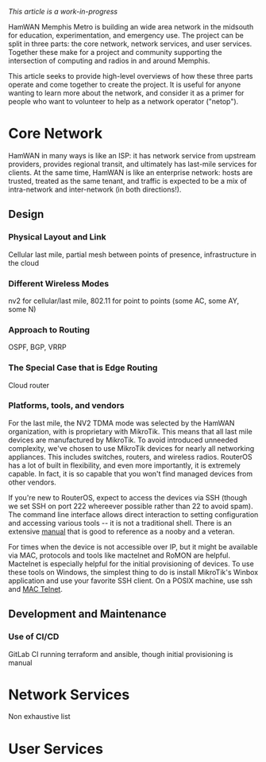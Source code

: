 *This article is a work-in-progress*

HamWAN Memphis Metro is building an wide area network in the midsouth for education, experimentation, and emergency use. The project can be split in three parts: the core network, network services, and user services. Together these make for a project and community supporting the intersection of computing and radios in and around Memphis.

This article seeks to provide high-level overviews of how these three parts operate and come together to create the project. It is useful for anyone wanting to learn more about the network, and consider it as a primer for people who want to volunteer to help as a network operator ("netop").

# Core Network

HamWAN in many ways is like an ISP: it has network service from upstream providers, provides regional transit, and ultimately has last-mile services for clients. At the same time, HamWAN is like an enterprise network: hosts are trusted, treated as the same tenant, and traffic is expected to be a mix of intra-network and inter-network (in both directions!).

## Design

### Physical Layout and Link

Cellular last mile, partial mesh between points of presence, infrastructure in the cloud

### Different Wireless Modes

nv2 for cellular/last mile, 802.11 for point to points (some AC, some AY, some N)

### Approach to Routing

OSPF, BGP, VRRP

### The Special Case that is Edge Routing

Cloud router

### Platforms, tools, and vendors

For the last mile, the NV2 TDMA mode was selected by the HamWAN organization, with is proprietary with MikroTik. This means that all last mile devices are manufactured by MikroTik. To avoid introduced unneeded complexity, we've chosen to use MikroTik devices for nearly all networking appliances. This includes switches, routers, and wireless radios. RouterOS has a lot of built in flexibility, and even more importantly, it is extremely capable. In fact, it is so capable that you won't find managed devices from other vendors.

If you're new to RouterOS, expect to access the devices via SSH (though we set SSH on port 222 whereever possible rather than 22 to avoid spam). The command line interface allows direct interaction to setting configuration and accessing various tools -- it is not a traditional shell. There is an extensive [manual](https://help.mikrotik.com/docs/display/ROS/RouterOS) that is good to reference as a nooby and a veteran.

For times when the device is not accessible over IP, but it might be available via MAC, protocols and tools like mactelnet and RoMON are helpful. Mactelnet is especially helpful for the initial provisioning of devices. To use these tools on Windows, the simplest thing to do is install MikroTik's Winbox application and use your favorite SSH client. On a POSIX machine, use ssh and [MAC Telnet](https://github.com/haakonnessjoen/MAC-Telnet).

## Development and Maintenance

### Use of CI/CD

GitLab CI running terraform and ansible, though initial provisioning is manual

# Network Services

Non exhaustive list

# User Services
